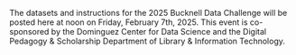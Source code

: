 The datasets and instructions for the 2025 Bucknell Data Challenge will be posted here at noon on Friday, February 7th, 2025.  This event is co-sponsored by the Dominguez Center for Data Science and the Digital Pedagogy & Scholarship Department of Library & Information Technology. 


